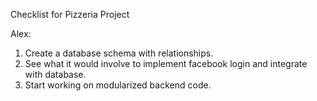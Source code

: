 Checklist for Pizzeria Project



Alex: 

 1) Create a database schema with relationships.
 2) See what it would involve to implement facebook login and integrate with database.
 3) Start working on modularized backend code. 